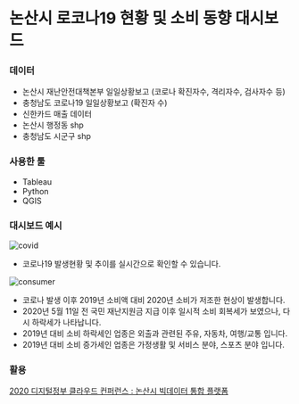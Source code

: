 # 논산시 로코나19 현황 및 소비 동향 대시보드

### 데이터 
- 논산시 재난안전대책본부 일일상황보고 (코로나 확진자수, 격리자수, 검사자수 등)
- 충청남도 코로나19 일일상황보고 (확진자 수)
- 신한카드 매출 데이터
- 논산시 행정동 shp
- 충청남도 시군구 shp

### 사용한 툴
- Tableau
- Python
- QGIS

### 대시보드 예시
![covid](https://user-images.githubusercontent.com/90254892/229355989-9c2289a4-af05-4fbe-9012-82ab471460cc.png)
- 코로나19 발생현황 및 추이를 실시간으로 확인할 수 있습니다.

![consumer](https://user-images.githubusercontent.com/90254892/229357119-9cee724a-df50-4eee-b519-8c6938f4d22f.png)
- 코로나 발생 이후 2019년 소비액 대비 2020년 소비가 저조한 현상이 발생합니다. 
- 2020년 5월 11일 전 국민 재난지원금 지급 이후 일시적 소비 회복세가 보였으나, 다시 하락세가 나타납니다.
- 2019년 대비 소비 하락세인 업종은 외출과 관련된 주유, 자동차, 여행/교통 입니다.
- 2019년 대비 소비 증가세인 업종은 가정생활 및 서비스 분야, 스포츠 분야 입니다.

### 활용
[2020 디지털정부 클라우드 컨퍼런스 : 논산시 빅데이터 통합 플랫폼](https://www.youtube.com/watch?v=U3CNzKocvPY)

